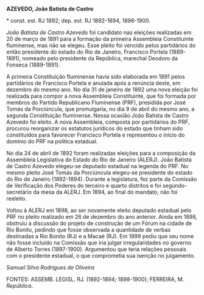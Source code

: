 **AZEVEDO, João Batista de Castro**

\* const. est. RJ 1892; dep. est. RJ 1892-1894, 1898-1900.

*João Batista de Castro Azevedo* foi candidato nas eleições realizadas
em 20 de março de 1891 para a formação da primeira Assembleia
Constituinte fluminense, mas não se elegeu. Esse pleito foi vencido
pelos partidários do então presidente do estado do Rio de Janeiro,
Francisco Portela (1889-1891), nomeado pelo presidente da República,
marechal Deodoro da Fonseca (1889-1891).

A primeira Constituição fluminense havia sido elaborada em 1891 pelos
partidários de Francisco Portela e anulada após a renúncia deste, em
dezembro do mesmo ano. No dia 31 de janeiro de 1892 uma nova eleição foi
realizada para compor a nova Assembleia Constituinte, que foi formada
por membros do Partido Republicano Fluminense (PRF), presidida por José
Tomás da Porciúncula, que promulgaria, no dia 9 de abril do mesmo ano, a
segunda Constituição fluminense. Nessa ocasião João Batista de Castro
Azevedo foi eleito. A nova Assembleia, composta por partidários do PRF,
procurou reorganizar os estatutos jurídicos do estado que tinham sido
constituídos para favorecer Francisco Portela e representou o início do
domínio do PRF na política estadual.

No dia 24 de abril de 1892 foram realizadas eleições para a composição
da Assembleia Legislativa do Estado do Rio de Janeiro (ALERJ). João
Batista de Castro Azevedo elegeu-se deputado estadual na legenda do PRF.
No mesmo pleito José Tomás da Porciúncula elegeu-se presidente do estado
do Rio de Janeiro (1892-1894). Durante a legislatura, fez parte da
Comissão de Verificação dos Poderes do terceiro e quarto distritos e foi
segundo-secretário da mesa da ALERJ. Em 1894, ao final do mandato, não
foi reeleito.

Voltou à ALERJ em 1898, ao ser novamente eleito deputado estadual pelo
PRF no pleito realizado em 26 de dezembro do ano anterior. Ainda em
1898, obstruiu a discussão do projeto de construção de um Fórum na
cidade de Rio Bonito, pedindo que fosse observada a quantidade de verbas
destinadas a Rio Bonito (RJ) e a Macaé (RJ). Em 1899 pediu que seu nome
não fosse incluído na Comissão que iria julgar irregularidades no
governo de Alberto Torres (1897-1900). Argumentou que teria relações
pessoais com o presidente estadual, o que comprometia sua isenção no
julgamento.

*Samuel Silva Rodrigues de Oliveira*

FONTES: ASSEMB. LEGISL. RJ. (1892-1894; 1898-1900); FERREIRA, M.
*República*.
